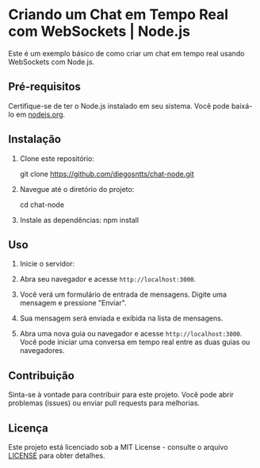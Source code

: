 # Criando um Chat em Tempo Real com WebSockets | Node.js

Este é um exemplo básico de como criar um chat em tempo real usando WebSockets com Node.js.

## Pré-requisitos

Certifique-se de ter o Node.js instalado em seu sistema. Você pode baixá-lo em [nodejs.org](https://nodejs.org/).

## Instalação

1. Clone este repositório:

   git clone https://github.com/diegosntts/chat-node.git

2. Navegue até o diretório do projeto:

   cd chat-node

3. Instale as dependências:
   npm install

## Uso

1. Inicie o servidor:

2. Abra seu navegador e acesse `http://localhost:3000`.

3. Você verá um formulário de entrada de mensagens. Digite uma mensagem e pressione "Enviar".

4. Sua mensagem será enviada e exibida na lista de mensagens.

5. Abra uma nova guia ou navegador e acesse `http://localhost:3000`. Você pode iniciar uma conversa em tempo real entre as duas guias ou navegadores.

## Contribuição

Sinta-se à vontade para contribuir para este projeto. Você pode abrir problemas (issues) ou enviar pull requests para melhorias.

## Licença

Este projeto está licenciado sob a MIT License - consulte o arquivo [LICENSE](LICENSE) para obter detalhes.

